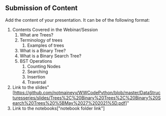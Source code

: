 ## Submission of Content

Add the content of your presentation. It can be of the following format:

1. Contents Covered in the Webinar/Session
   1. What are Trees?
   2. Terminology of trees
        1. Examples of trees
   3. What is a Binary Tree?
   4. What is a Binary Search Tree?
   5. BST Operations
        1. Counting Nodes
        2. Searching
        3. Insertion
        4. Traversal
2. Link to the slides"[https://github.com/notmaineyy/WWCodePython/blob/master/DataStructuresseries/slides/Trees%2C%20Binary%20Trees%2C%20Binary%20Search%20Trees%20%5BMay%2027%202021%5D.pdf]"
3. Link to the notebooks["notebook folder link"]
